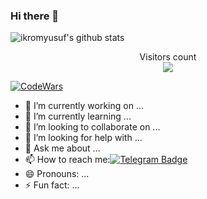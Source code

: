 ### Hi there 👋

![ikromyusuf's github stats](https://github-readme-stats.vercel.app/api?username=ikromyusuf&show_icons=true&theme=tokyonight) 

<p align="center"> 
  Visitors count<br>
  <img src="https://profile-counter.glitch.me/ikromyusuf/count.svg" />
</p>

[![CodeWars](https://www.codewars.com/users/ikromyusupov/badges/large)](https://www.codewars.com/users/ikromyusupov)

- 🔭 I’m currently working on ...
- 🌱 I’m currently learning ...
- 👯 I’m looking to collaborate on ...
- 🤔 I’m looking for help with ...
- 💬 Ask me about ...
- 📫 How to reach me:[![Telegram Badge](https://img.shields.io/badge/-Telegram-blue?style=flat-square&logo=Telegram&logoColor=white&link=https://t.me/yusupovdev)](https://t.me/yusupovdev)
- 😄 Pronouns: ...
- ⚡ Fun fact: ...
